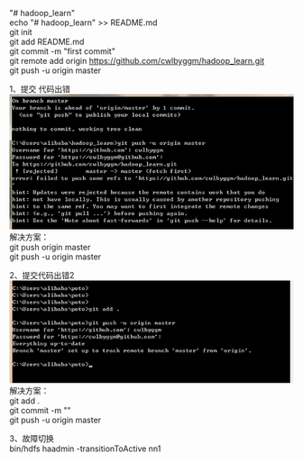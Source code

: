 "# hadoop_learn" <br>
echo "# hadoop_learn" >> README.md  <br>
git init  <br>
git add README.md  <br>
git commit -m "first commit"  <br>
git remote add origin https://github.com/cwlbyggm/hadoop_learn.git  <br>
git push -u origin master  <br>

1、提交   代码出错<br>
![](https://github.com/cwlbyggm/poto/blob/master/hadoop/push_err.png)<br>
解决方案：<br>
git push origin  master<br>
git push -u origin master<br>


2、提交代码出错2<br>
![](https://github.com/cwlbyggm/poto/blob/master/hadoop/push_err2.png)<br>
解决方案：<br>
git add . <br>
git commit -m  "" <br>
git push -u origin master<br>


3、故障切换<br>
bin/hdfs haadmin -transitionToActive nn1 <br>
